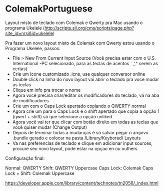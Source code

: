 # ColemakPortuguese
Layout misto de teclado com Colemak e Qwerty pra Mac usando o programa Ukelele (http://scripts.sil.org/cms/scripts/page.php?site_id=nrsi&id=ukelele)

Pra fazer um novo layout misto de Colemak com Qwerty estou usando o Programa Ukelele, passos:

- File > New From Current Input Source (Você precisa estar com o U.S. International -PC selecionado, para as teclas de acentos ˜,',^ serem as certas)
- Crie um ícone customizado .icns, use qualquer conversor online
- Double click  na linha do novo layout vai abrir o teclado pra voce mudar as teclas
- Clique em info pra trocar o nome
- Agora você precisa criar/editar os modificadores do teclado, vá na aba de modificadores
- Crie um com o Caps Lock apertado copiando o QWERTY normal
- Agora crie um para o Caps Lock e o shift apertado que copia a opção 1 (qwert + shift) só que selecione a opção unliked
- Agora você vai ter que clicar com botão direito em todas as teclas que você quiser mudar (Change Output)
- Depois de terminar todas a mudanças é só salvar pegar o arquivo .bundle gerado e colocar na pasta /Library/Keyborad\ Layouts
- Va nas preferencias de teclado e clique em adicionar input sources, procure seu novo layout, pode estar na opçao en ou outhers

Configuração final:

Normal: QWERTY
Shift: QWERTY Uppercase
Caps Lock: Colemak
Caps Lock + Shift: Colemak Uppercase


https://developer.apple.com/library/content/technotes/tn2056/_index.html
